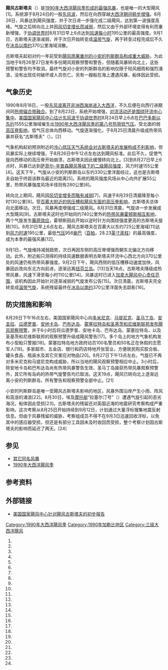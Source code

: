 **飓风古斯塔夫**（）是[1990年大西洋飓风季形成的最强风暴](../Page/1990年大西洋飓风季.md "wikilink")，也是唯一的大型飓风\[1\]。系统源于8月24日的一股[东风波](../Page/东风波.md "wikilink")，然后在向西穿越[大西洋期间稳步增强](../Page/大西洋.md "wikilink")。8月26日，风暴达到飓风强度，并于次日进一步强化成二级飓风，达到第一波强度高峰。气旋之后转向北上并因[风切变增长而减弱](../Page/风切变.md "wikilink")，然后又由于外部环境变得有利而重新增强，于[协调世界时](../Page/协调世界时.md "wikilink")8月31日早上6点达到[风速每小时](../Page/最大持续风速.md "wikilink")195公里的最高强度。9月1日，古斯塔夫逐渐减弱，并于次日开始转变成[温带气旋](../Page/温带气旋.md "wikilink")，再于转变过程完成后不久在[冰岛以南约](../Page/冰岛.md "wikilink")370公里海域消散。

古斯塔夫起初对约一年前受到[飓风雨果重创的](../Page/飓风雨果.md "wikilink")[小安的列斯群岛构成重大威胁](../Page/小安的列斯群岛.md "wikilink")，为此当地于8月26至27日发布多份飓风观察预警和警告，但随着风暴转向北上，这些预警和警告均予取消。最终气旋对小安的列斯群岛的影响仅限于轻风细雨和强烈涌浪，没有出现任何破坏或人员伤亡。另有一艘船在海上遭遇风暴，船体因此受损。

## 气象历史

1990年8月18日，一股[东风波离开非洲西海岸进入大西洋](../Page/东风波.md "wikilink")，不久后便在向西行进期间同[热带辐合带融合](../Page/热带辐合带.md "wikilink")。到了8月23日，系统开始增强，[对流活动还是围绕环流中心集中](../Page/对流.md "wikilink")。[美国国家飓风中心估计东风波于](../Page/国家飓风中心.md "wikilink")[协调世界时](../Page/协调世界时.md "wikilink")8月24日早上6点在[巴巴多斯以东约](../Page/巴巴多斯.md "wikilink")1555公里海域催生出[1990年大西洋飓风季的第八号热带低气压](../Page/1990年大西洋飓风季.md "wikilink")。受北面的弱[高压脊影响](../Page/高压脊.md "wikilink")，低气压总体向西移动。气旋逐渐强化，于8月25日清晨升级成热带风暴并获名“古斯塔夫”（）。\[2\]

气象机构起初预测附近的[冷心低压天气系统会对古斯塔夫的发展构成不利影响](../Page/冷心低压.md "wikilink")，但风暴实际上继续增强，于8月26日中午12点左右达到飓风标准。此后不久，促使气旋向西移动的高压脊开始崩溃，古斯塔夫因此缓慢转向北上。\[3\]到8月27日早上6点时，风暴已达到[萨菲尔-辛普森飓风等级下的二级飓风强度](../Page/萨菲尔-辛普森飓风等级.md "wikilink")，风力时速155公里\[4\]。这天下午，气旋从小安的列斯群岛以东约330公里洋面经过，这也是古斯塔夫自始于终距该群岛最近的距离\[5\]。系统的飓风强度风场从中心向外扩展55公里，热带风暴强度风场半径则有280公里\[6\]。

转向北上期间，飓风因[风切变增多而略有减弱](../Page/风切变.md "wikilink")\[7\]，风速于8月29日清晨降至每小时130公里\[8\]。受[百慕大附近的](../Page/百慕大.md "wikilink")[低压槽和飓风东面的高压脊影响](../Page/低压槽.md "wikilink")，古斯塔夫总体向北面移动。次日，风暴再度增强成二级飓风。8月31日清晨，气旋进一步发展成大型飓风\[9\]。古斯塔夫这时也开始同约740公里外的[热带风暴霍顿斯相互影响](../Page/1990年大西洋飓风季#热带风暴霍顿斯.md "wikilink")，两个气旋发生[藤原效应](../Page/藤原效应.md "wikilink")，霍顿斯因此开始以逆时针方向围绕强度更高的古斯塔夫旋转\[10\]。8月31日早上6点左右，飓风古斯塔夫在百慕大以东约725公里海域\[11\]达到[风力时速](../Page/最大持续风速.md "wikilink")195公里，最低[气压](../Page/气压.md "wikilink")956[毫巴](../Page/巴.md "wikilink")（[百帕](../Page/帕斯卡.md "wikilink")，28.23[英寸汞柱](../Page/英寸汞柱.md "wikilink")）的最高强度，成为本季的最强风暴\[12\]。

9月1日，气旋维持减弱趋势，次日再因东侧的高压脊增强而朝东北偏北方向移动。此外，附近船只测得的持续风速数据表明古斯塔夫环流中心西北方向370公里处的风速仍有热带风暴强度。9月2日下午，飓风西侧的低压槽移动速度加快，风暴因此改向东北方向前进，逐渐远离[纽芬兰岛](../Page/纽芬兰岛.md "wikilink")。\[13\]当天18点，古斯塔夫降级成热带风暴，风速下滑至每小时110公里\[14\]。风暴这时已进入[加拿大飓风中心责任范围](../Page/加拿大飓风中心.md "wikilink")，该机构因此开始针对逐渐减弱的气旋发布公告\[15\]。次日清晨，古斯塔夫完全转变成[温带气旋](../Page/温带气旋.md "wikilink")，系统残留最终在[冰岛以南约](../Page/冰岛.md "wikilink")370公里洋面失去踪影\[16\]。

## 防灾措施和影响

8月26日下午16点左右，美国国家飓风中心向[多米尼克](../Page/多米尼克.md "wikilink")、[马提尼克](../Page/马提尼克.md "wikilink")、[圣马丁岛](../Page/圣马丁岛_\(加勒比海\).md "wikilink")、[安圭拉](../Page/安圭拉.md "wikilink")、[瓜德罗普](../Page/瓜德罗普.md "wikilink")、[安地卡岛](../Page/安地卡岛.md "wikilink")、[巴布达岛](../Page/巴布达岛.md "wikilink")、[蒙塞拉特岛和](../Page/蒙塞拉特岛.md "wikilink")[圣基茨和尼维斯联邦发布](../Page/圣基茨和尼维斯联邦.md "wikilink")[飓风观察预警](../Page/热带气旋警告.md "wikilink")，并于6小时后将瓜德罗普、安地卡岛、巴布达岛、蒙塞拉特岛，以及圣基茨和尼维斯联邦的观察预警升级成飓风警告\[17\]。多个岛上的地方气象机构发布小型船只警报\[18\]。蒙塞拉特岛地方政府动员100名警员和50名正在休假的志愿军人\[19\]。多家超市、五金店、银行和药店特地开张营业，方便居民购买胶合板、罐头食品、瓶装水及其它灾害应对物品\[20\]。8月27日下午13点左右，气旋已不再对多米尼克和马提尼克构成威胁，所以当地的飓风观察预警相应中止。3小时后，除安地卡岛和巴布达岛尚有热带风暴警告生效、圣马丁岛接获热带风暴观察预警外，其它所有岛屿的热带气旋警告均已取消。这天19点，飓风已转向北上逐渐远离小安的列斯群岛，所有警告和观察预警全部中止。\[21\]

小安的列斯群岛是唯一受飓风古斯塔夫影响的地区，风暴外围沿岸产生小雨、阵风和高涨的涌浪\[22\]。8月30日，埃及[摩托艇](../Page/摩托船.md "wikilink")“拉塞尔汀号”（）遭遇气旋引起的恶劣海况，船体因此受损\[23\]。古斯塔夫的残留还对英国近海的地震研究考察构成严重影响，这次考察从8月25日开始持续到9月12日，计划通过大量浮标搜集地震反射信息。但由于风暴残留的威胁，考察组成员不得不在9月3日迅速回收浮标，以免其中的感应器受损，但还是有部分工具因未及时收回而受损，整个考察计划因古斯塔夫的影响而延迟了两天。\[24\]

## 参见

  - [其它同名风暴](../Page/颶風古斯塔夫.md "wikilink")
  - [1990年大西洋飓风季](../Page/1990年大西洋飓风季.md "wikilink")

## 参考资料

## 外部链接

  - [美国国家飓风中心针对飓风古斯塔夫的初步报告](http://www.nhc.noaa.gov/archive/storm_wallets/atlantic/atl1990-prelim/gustav/)

[Category:1990年大西洋飓风季](https://zh.wikipedia.org/wiki/Category:1990年大西洋飓风季 "wikilink")
[Category:1990年加勒比地区](https://zh.wikipedia.org/wiki/Category:1990年加勒比地区 "wikilink")
[Category:三级大西洋飓风](https://zh.wikipedia.org/wiki/Category:三级大西洋飓风 "wikilink")

1.

2.

3.
4.

5.
6.

7.
8.
9.
10.

11.
12.
13.
14.
15.

16.
17.

18.

19.

20.

21.
22.
23.

24.